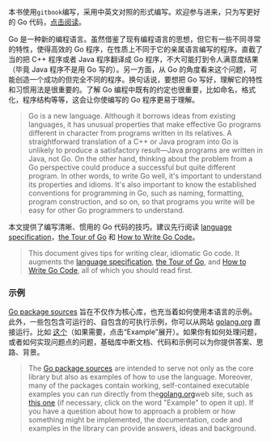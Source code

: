 本书使用`gitbook`编写，采用中英文对照的形式编写。欢迎参与进来，只为写更好的 Go 代码，[点击阅读](https://leunggeorge.gitbooks.io/effective-go/content/)。

Go 是一种新的编程语言。虽然借鉴了现有编程语言的思想，但它有一些不同寻常的特性，使得高效的 Go 程序，在性质上不同于它的亲属语言编写的程序。直截了当的把 C++ 程序或者 Java 程序翻译成 Go 程序，不大可能打到令人满意度结果（毕竟 Java 程序不是用 Go 写的）。另一方面，从 Go 的角度看来这个问题，可能创造一个成功的但完全不同的程序。换句话说，要想把 Go 写好，理解它的特性和习惯用法是很重要的。了解 Go 编程中既有的约定也很重要，比如命名，格式化，程序结构等等，这会让你使编写的 Go 程序更易于理解。

> Go is a new language. Although it borrows ideas from existing languages, it has unusual properties that make effective Go programs different in character from programs written in its relatives. A straightforward translation of a C++ or Java program into Go is unlikely to produce a satisfactory result—Java programs are written in Java, not Go. On the other hand, thinking about the problem from a Go perspective could produce a successful but quite different program. In other words, to write Go well, it's important to understand its properties and idioms. It's also important to know the established conventions for programming in Go, such as naming, formatting, program construction, and so on, so that programs you write will be easy for other Go programmers to understand.

本文提供了编写清晰、惯用的 Go 代码的技巧。建议先行阅读 [language specification](https://golang.org/ref/spec)，[the Tour of Go](https://tour.golang.org/) 和 [How to Write Go Code](https://golang.org/doc/code.html)。

> This document gives tips for writing clear, idiomatic Go code. It augments the [language specification](https://golang.org/ref/spec), [the Tour of Go](https://tour.golang.org/), and [How to Write Go Code](https://golang.org/doc/code.html), all of which you should read first.

### 示例

[Go package sources](https://golang.org/src/) 旨在不仅作为核心库，也充当着如何使用本语言的示例。此外，一些包包含可运行的、自包含的可执行示例，你可以从网站 [golang.org](https://golang.org/) 直接运行。比如 [这个](https://golang.org/pkg/strings/#example_Map)（如果需要，点击“Example”展开）。如果你有如何处理问题，或者如何实现问题点的问题，基础库中断文档、代码和示例可以为你提供答案、思路、背景。

> The [Go package sources](https://golang.org/src/) are intended to serve not only as the core library but also as examples of how to use the language. Moreover, many of the packages contain working, self-contained executable examples you can run directly from the[golang.org](https://golang.org/)web site, such as [this one](https://golang.org/pkg/strings/#example_Map) \(if necessary, click on the word "Example" to open it up\). If you have a question about how to approach a problem or how something might be implemented, the documentation, code and examples in the library can provide answers, ideas and background.



